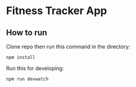 # Fitness Tracker App

## How to run

Clone repo then run this command in the directory:
```
npm install
```

Run this for developing:
```
npm run devwatch
```
